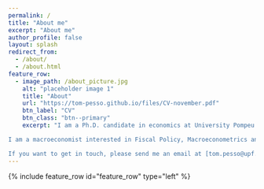 ```yaml
---
permalink: /
title: "About me"
excerpt: "About me"
author_profile: false
layout: splash
redirect_from: 
  - /about/
  - /about.html
feature_row:
  - image_path: /about_picture.jpg
    alt: "placeholder image 1"
    title: "About"
    url: "https://tom-pesso.github.io/files/CV-november.pdf"
    btn_label: "CV"
    btn_class: "btn--primary"
    excerpt: "I am a Ph.D. candidate in economics at University Pompeu Fabra in Barcelona, Spain. <br/> <br/>

I am a macroeconomist interested in Fiscal Policy, Macroeconometrics and more generally Macroeconomic Policy Evaluation. <br/> <br/>

If you want to get in touch, please send me an email at [tom.pesso@upf.edu](mailto:tom.pesso@upf.edu)."
---
```

<!-- <img title="a title" alt="Alt text" src="/images/jacket_no_smile_35-45.jpg"> -->
{% include feature_row id="feature_row" type="left" %}
<!-- ![image-left](/images/jacket_no_smile_changed3.jpg){: .align-left} 

# &emsp; About
<br/> <br/>
&emsp; I am a Ph.D. candidate in economics at University Pompeu Fabra in Barcelona, Spain. <br/> 

&emsp; I am an macroeconomist interested in Fiscal Policy, Macroeconometrics and more generally Macroeconomic Policy Evaluation. <br/> 

&emsp; If you want to get in touch, please send me an email at [tom.pesso@upf.edu](mailto:tom.pesso@upf.edu).

&emsp; [CV](#link){: .btn .btn--primary} -->
